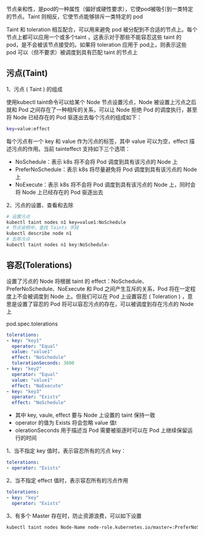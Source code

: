 节点亲和性，是pod的一种属性（偏好或硬性要求），它使pod被吸引到一类特定的节点。Taint 则相反，它使节点能够排斥一类特定的 pod

Taint 和 toleration 相互配合，可以用来避免 pod 被分配到不合适的节点上。每个节点上都可以应用一个或多个taint ，这表示对于那些不能容忍这些 taint 的 pod，是不会被该节点接受的。如果将 toleration 应用于 pod上，则表示这些 pod 可以（但不要求）被调度到具有匹配 taint 的节点上

## 污点(Taint)

1、污点 ( Taint ) 的组成

使用kubectl taint命令可以给某个 Node 节点设置污点，Node 被设置上污点之后就和 Pod 之间存在了一种相斥的关系，可以让 Node 拒绝 Pod 的调度执行，甚至将 Node 已经存在的 Pod 驱逐出去每个污点的组成如下：

```bash
key=value:effect
```

每个污点有一个 key 和 value 作为污点的标签，其中 value 可以为空，effect 描述污点的作用。当前 tainteffect 支持如下三个选项：

- NoSchedule：表示 k8s 将不会将 Pod 调度到具有该污点的 Node 上
- PreferNoSchedule：表示 k8s 将尽量避免将 Pod 调度到具有该污点的 Node 上
- NoExecute：表示 k8s 将不会将 Pod 调度到具有该污点的 Node 上，同时会将 Node 上已经存在的 Pod 驱逐出去

2、污点的设置、查看和去除

```bash
# 设置污点
kubectl taint nodes n1 key=value1:NoSchedule
# 节点说明中，查找 Taints 字段
kubectl describe node n1 
# 去除污点
kubectl taint nodes n1 key:NoSchedule-
```

## 容忍(Tolerations)

设置了污点的 Node 将根据 taint 的 effect：NoSchedule、PreferNoSchedule、NoExecute 和 Pod 之间产生互斥的关系，Pod 将在一定程度上不会被调度到 Node 上。但我们可以在 Pod 上设置容忍 ( Toleration ) ，意思是设置了容忍的 Pod 将可以容忍污点的存在，可以被调度到存在污点的 Node 上

pod.spec.tolerations

```yaml
tolerations:
- key: "key1"  
  operator: "Equal"  
  value: "value1"  
  effect: "NoSchedule"  
  tolerationSeconds: 3600
- key: "key2"  
  operator: "Equal"  
  value: "value1"  
  effect: "NoExecute"
- key: "key3"  
  operator: "Exists"  
  effect: "NoSchedule"
```

- 其中 key, vaule, effect 要与 Node 上设置的 taint 保持一致
- operator 的值为 Exists 将会忽略 value 值t
- olerationSeconds 用于描述当 Pod 需要被驱逐时可以在 Pod 上继续保留运行的时间

1、当不指定 key 值时，表示容忍所有的污点 key：

```yaml
tolerations:
- operator: "Exists"
```

2、当不指定 effect 值时，表示容忍所有的污点作用

```yaml
tolerations:
- key: "key"   
  operator: "Exists"
```

3、有多个 Master 存在时，防止资源浪费，可以如下设置

```bash
kubectl taint nodes Node-Name node-role.kubernetes.io/master=:PreferNoSchedule
```

